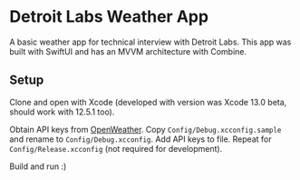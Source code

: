 # Detroit Labs Weather App

A basic weather app for technical interview with Detroit Labs. This app was built with SwiftUI and has an MVVM architecture with Combine.

## Setup

Clone and open with Xcode (developed with version was Xcode 13.0 beta, should work with 12.5.1 too).

Obtain API keys from [OpenWeather](https://home.openweathermap.org). Copy `Config/Debug.xcconfig.sample` and rename to `Config/Debug.xcconfig`. Add API keys to file. Repeat for `Config/Release.xcconfig` (not required for development).

Build and run :)
